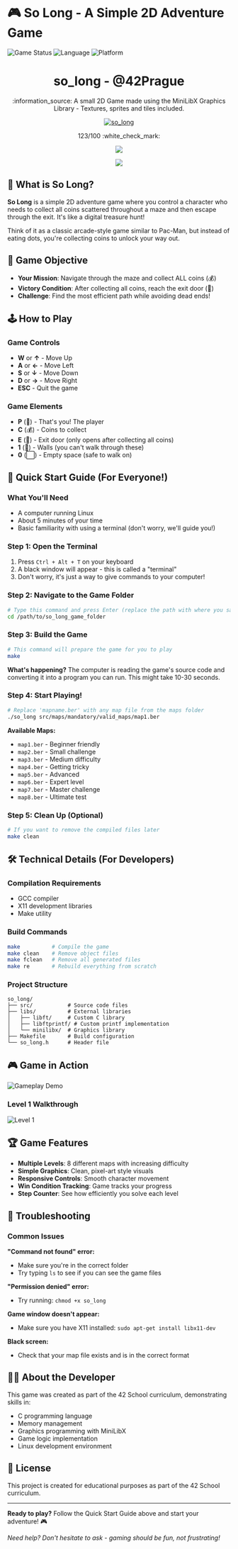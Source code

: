 # 🎮 So Long - A Simple 2D Adventure Game

![Game Status](https://img.shields.io/badge/Status-Completed-brightgreen)
![Language](https://img.shields.io/badge/Language-C-blue)
![Platform](https://img.shields.io/badge/Platform-Linux-orange)


<h1 align="center"> so_long - @42Prague </h1>

<p align="center">:information_source: A small 2D Game made using the MiniLibX Graphics Library - Textures, sprites and tiles included. </p>
<p align="center"><a href="https://github.com/augustobecker/so_long" target="_blank"><img align="center" alt="so_long" src="https://user-images.githubusercontent.com/81205527/179134510-48689e9e-f8e4-4165-be40-2e0ec8f5d60d.png"> </a></p>
<p align="center">123/100 :white_check_mark:</p>
<p align="center"><a href="https://github.com/augustobecker/SoLong/blob/main/READMES/README-ptbr.md" target="_blank"><img src="https://img.shields.io/badge/dispon%C3%ADvel%20tamb%C3%A9m%20em-PT--BR-yellow"></a></p>
<p align="center"><img src="https://user-images.githubusercontent.com/81205527/174392536-21619238-638a-4173-a77c-1b168c6c7898.png"> </p>

## 📖 What is So Long?

**So Long** is a simple 2D adventure game where you control a character who needs to collect all coins scattered throughout a maze and then escape through the exit. It's like a digital treasure hunt! 

Think of it as a classic arcade-style game similar to Pac-Man, but instead of eating dots, you're collecting coins to unlock your way out.

## 🎯 Game Objective

- **Your Mission**: Navigate through the maze and collect ALL coins (💰)
- **Victory Condition**: After collecting all coins, reach the exit door (🚪)
- **Challenge**: Find the most efficient path while avoiding dead ends!

## 🕹️ How to Play

### Game Controls
- **W** or **↑** - Move Up
- **A** or **←** - Move Left  
- **S** or **↓** - Move Down
- **D** or **→** - Move Right
- **ESC** - Quit the game

### Game Elements
- **P** (👤) - That's you! The player
- **C** (💰) - Coins to collect
- **E** (🚪) - Exit door (only opens after collecting all coins)
- **1** (🧱) - Walls (you can't walk through these)
- **0** (⬜) - Empty space (safe to walk on)

## 🚀 Quick Start Guide (For Everyone!)

### What You'll Need
- A computer running Linux
- About 5 minutes of your time
- Basic familiarity with using a terminal (don't worry, we'll guide you!)

### Step 1: Open the Terminal
1. Press `Ctrl + Alt + T` on your keyboard
2. A black window will appear - this is called a "terminal"
3. Don't worry, it's just a way to give commands to your computer!

### Step 2: Navigate to the Game Folder
```bash
# Type this command and press Enter (replace the path with where you saved the game)
cd /path/to/so_long_game_folder
```

### Step 3: Build the Game
```bash
# This command will prepare the game for you to play
make
```

**What's happening?** The computer is reading the game's source code and converting it into a program you can run. This might take 10-30 seconds.

### Step 4: Start Playing!
```bash
# Replace 'mapname.ber' with any map file from the maps folder
./so_long src/maps/mandatory/valid_maps/map1.ber
```

**Available Maps:**
- `map1.ber` - Beginner friendly
- `map2.ber` - Small challenge  
- `map3.ber` - Medium difficulty
- `map4.ber` - Getting tricky
- `map5.ber` - Advanced
- `map6.ber` - Expert level
- `map7.ber` - Master challenge
- `map8.ber` - Ultimate test

### Step 5: Clean Up (Optional)
```bash
# If you want to remove the compiled files later
make clean
```

## 🛠️ Technical Details (For Developers)

### Compilation Requirements
- GCC compiler
- X11 development libraries
- Make utility

### Build Commands
```bash
make          # Compile the game
make clean    # Remove object files
make fclean   # Remove all generated files
make re       # Rebuild everything from scratch
```

### Project Structure
```
so_long/
├── src/           # Source code files
├── libs/          # External libraries
│   ├── libft/     # Custom C library
│   ├── libftprintf/ # Custom printf implementation
│   └── minilibx/  # Graphics library
├── Makefile       # Build configuration
└── so_long.h      # Header file
```



   ## 🎮 Game in Action
   
   ![Gameplay Demo](screenshots_and_gifs/gameplay.gif)
   
   ### Level 1 Walkthrough
   ![Level 1](screenshots_and_gifs/level1_demo.gif)

## 🏆 Game Features

- **Multiple Levels**: 8 different maps with increasing difficulty
- **Simple Graphics**: Clean, pixel-art style visuals
- **Responsive Controls**: Smooth character movement
- **Win Condition Tracking**: Game tracks your progress
- **Step Counter**: See how efficiently you solve each level

## 🐛 Troubleshooting

### Common Issues

**"Command not found" error:**
- Make sure you're in the correct folder
- Try typing `ls` to see if you can see the game files

**"Permission denied" error:**
- Try running: `chmod +x so_long`

**Game window doesn't appear:**
- Make sure you have X11 installed: `sudo apt-get install libx11-dev`

**Black screen:**
- Check that your map file exists and is in the correct format

## 👨‍💻 About the Developer

This game was created as part of the 42 School curriculum, demonstrating skills in:
- C programming language
- Memory management
- Graphics programming with MiniLibX
- Game logic implementation
- Linux development environment

## 📄 License

This project is created for educational purposes as part of the 42 School curriculum.

---

**Ready to play?** Follow the Quick Start Guide above and start your adventure! 🎮

*Need help? Don't hesitate to ask - gaming should be fun, not frustrating!*
